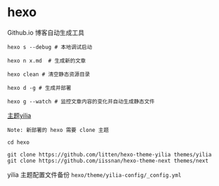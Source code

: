 # hexo
Github.io 博客自动生成工具

    hexo s --debug # 本地调试启动

	hexo n x.md  # 生成新的文章
	
	hexo clean # 清空静态资源目录
	
	hexo d -g # 生成并部署
	
	hexo g --watch # 监控文章内容的变化并自动生成静态文件
	
[主题yilia](https://github.com/litten/hexo-theme-yilia)

    Note: 新部署的 hexo 需要 clone 主题
	
	cd hexo
	
	git clone https://github.com/litten/hexo-theme-yilia themes/yilia
    git clone https://github.com/iissnan/hexo-theme-next themes/next
	
yilia 主题配置文件备份 `hexo/theme/yilia-config/_config.yml`
